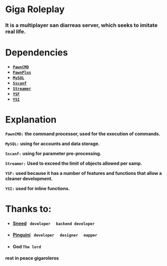 # Giga Roleplay

### It is a multiplayer san diarreas server, which seeks to imitate real life.

# Dependencies

* [**`PawnCMD`**](https://github.com/katursis/Pawn.CMD)
* [**`PawnPlus`**](https://github.com/IS4Code/PawnPlus)
* [**`MySQL`**](https://github.com/pBlueG/SA-MP-MySQL)
* [**`Sscanf`**](https://github.com/Y-Less/sscanf)
* [**`Streamer`**](https://github.com/samp-incognito/samp-streamer-plugin)
* [**`YSF`**](https://github.com/IS4Code/YSF)
* [**`YSI`**](https://github.com/pawn-lang/YSI-Includes)

# Explanation

**`PawnCMD:`** **the command processor, used for the execution of commands.**

**`MySQL:`** **using for accounts and data storage.**

**`Sscanf:`** **using for parameter pre-processing.**

**`Streamer:`** **Used to exceed the limit of objects allowed per samp.**

**`YSF:`** **used because it has a number of features and functions that allow a cleaner development.**

**`YSI:`** **used for inline functions.**

# Thanks to:

* #### **[Sneed](https://github.com/sneedman1337)** `  developer  ` `  backend developer  `
* #### **[Pinguini](https://github.com/Pinguii1ni)** `  developer  ` `  designer  ` `  mapper  `
*  #### **God** `The lord`


**rest in peace gigaroleros**

